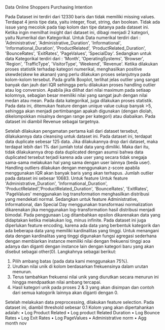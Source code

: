 Data Online Shoppers Purchasing Intention

Pada Dataset ini terdiri dari 12330 baris dan tidak memiliki missing values. Terdapat 4 jenis tipe data, yaitu integer, float, string, dan boolean. Tidak ada issue yang mecolok pada tiap kolom dan tipe datanya pada dataset ini.
Ketika ingin memilhat insight dari dataset ini, dibagi menjadi 2 kategori, yaitu Numerikal dan Kategorikal.
Untuk Data numerikal terdiri dari : 'Administrative', 'Administrative_Duration', 'Informational', 'Informational_Duration', 'ProductRelated', 'ProductRelated_Duration', 'BounceRates', 'ExitRates', 'PageValues', 'SpecialDay'.
Sedangkan untuk data Kategorikal terdiri dari :  'Month', 'OperatingSystems', 'Browser', 'Region', 'TrafficType', 'VisitorType', 'Weekend', 'Revenue'.
Ketika dilakukan proses statistik terhadap kategori numerikal, menghasilkan positive skewde(skew ke akanan) yang perlu dilakukan proses selanjutnya pada kolom-kolom tersebut.
Pada grafik Boxplot, terlihat jelas outlier yang sangat banyak dan jauh dari IQR sehingga perlu dilakukan proses handling outlier atau log conversion.
Apabila jika dilihat dari nilai maximum pada setiaap kolomnya, sebagian besar memiliki nilai yang sangat jauh dengan nilai medan atau mean.
Pada data kategorikal, juga dilakukan proses statistik. Pada data ini, ditemukan feature dengan unique value cukup banyak >5,
sehingga akan menjadi pertimbangan apakah digunakan (dengan diolah, dikelompokkan misalnya dengan range per kategori) atau diabaikan.
Pada dataset ini diambil Revenue sebagai targetnya.

Setelah dilakukan pengamatan pertama kali dari dataset tersebut, dilakukannya data cleansing untuk dataset ini.
Pada dataset ini, terdapat data duplicate sebesar 125 data. Jika dilakukannya drop dari dataset, maka terdapat lebih dari 1% dari jumlah total data yang dimiliki.
Maka dari itu, tidak dilakukannya drop data duplicated dengan asumsi bahwa data duplicated tersebut terjadi karena ada user yang secara tidak snegaja sama-sama melakukan hal yang sama dengan user lainnya (beda user).
Handling outliers dilakukan dengan menggunakan z-score apabila menggunakan IQR akan banyak baris yang akan terhapus. Jumlah outlier pada dataset ini sebesar 10683.
Untuk feature Untuk feature 'Administrative_Duration', 'Informational_Duration', 'ProductRelated','ProductRelated_Duration', 'BounceRates', 'ExitRates', 'PageValues' menggunakan log transformation menghasilkan distribusi yang mendekati normal.
Sedangkan untuk feature Administrative, Informational, dan Special Day menggunakan transformasi normalization dikarenakan jika menggunakan log-transformation hasil distribusi menjadi bimodal.
Pada penggunaan Log ditambahkan epsilon dikarenakan data yang didaptakan ketika melakukan log, minus infinite.
Pada dataset ini juga diperlukan feature encoding, karena ada data yang berbentuk kategorik dan ada beberapa data yang memiliki kardinalitas yang tinggi.
Untuk menangani data dengan kardinalitas yang tinggi digunakan fungsi agregasi sederhana dengan membiarkan instance memiliki nilai dengan frekuensi tinggi aoa adanya dan diganti dengan instance lain dengan kategori baru yang akan disebut sebagai other(0).
Langkahnya sebagai berikut:
  1. Pilih ambang batas (pada data kami menggunakan 75%).
  2. Urutkan nilai unik di kolom berdasarkan frekuensinya dalam urutan
    menurun.
  3. Terus tambahkan frekuensi nilai unik yang diurutkan secara menurun ini
    hingga mendpaatkan nilai ambang tercapai.
  4. Hasil kategori unik pada proses 2 & 3 yang akan disimpan dan contoh dari
    semua katogorik lainnya akan diganti dengan 0.

Setelah melakukan data preprocessing, dilakukan feature selection. Pada dataset ini, diambil threshold sebesar 0.1
Kolom yang akan dipertahankan adalah:
  • Log Product Related
  • Log product Related Duration
  • Log Bounce Rates
  • Log Exit Rates
  • Log PageValues
  • Administrative norm
  • Agg month nov

